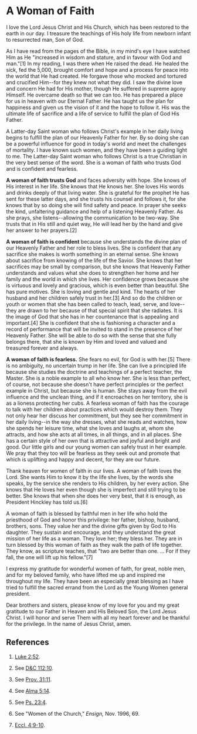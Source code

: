 # A Woman of Faith

I love the Lord Jesus Christ and His Church, which has been restored to the
earth in our day. I treasure the teachings of His holy life from newborn
infant to resurrected man, Son of God.

As I have read from the pages of the Bible, in my mind's eye I have watched
Him as He "increased in wisdom and stature, and in favour with God and
man."[1] In my reading, I was there when He raised the dead. He healed the
sick, fed the 5,000, brought comfort and hope and a process for peace into the
world that He had created. He forgave those who mocked and tortured and
crucified Him--for they knew not what they did. I saw the divine love and
concern He had for His mother, though He suffered in supreme agony Himself. He
overcame death so that we can too. He has prepared a place for us in heaven
with our Eternal Father. He has taught us the plan for happiness and given us
the vision of it and the hope to follow it. His was the ultimate life of
sacrifice and a life of service to fulfill the plan of God His Father.

A Latter-day Saint woman who follows Christ's example in her daily living
begins to fulfill the plan of our Heavenly Father for her. By so doing she can
be a powerful influence for good in today's world and meet the challenges of
mortality. I have known such women, and they have been a guiding light to me.
The Latter-day Saint woman who follows Christ is a true Christian in the very
best sense of the word. She is a woman of faith who trusts God and is
confident and fearless.

**A woman of faith trusts God** and faces adversity with hope. She knows of His interest in her life. She knows that He knows her. She loves His words and drinks deeply of that living water. She is grateful for the prophet He has sent for these latter days, and she trusts his counsel and follows it, for she knows that by so doing she will find safety and peace. In prayer she seeks the kind, unfaltering guidance and help of a listening Heavenly Father. As she prays, she listens--allowing the communication to be two-way. She trusts that in His still and quiet way, He will lead her by the hand and give her answer to her prayers.[2]

**A woman of faith is confident** because she understands the divine plan of our Heavenly Father and her role to bless lives. She is confident that any sacrifice she makes is worth something in an eternal sense. She knows about sacrifice from knowing of the life of the Savior. She knows that her sacrifices may be small by comparison, but she knows that Heavenly Father understands and values what she does to strengthen her home and her family and the world in which she lives. Her confidence grows because she is virtuous and lovely and gracious, which is even better than beautiful. She has pure motives. She is loving and gentle and kind. The hearts of her husband and her children safely trust in her.[3] And so do the children or youth or women that she has been called to teach, lead, serve, and love--they are drawn to her because of that special spirit that she radiates. It is the image of God that she has in her countenance that is appealing and important.[4] She is confident that she is fashioning a character and a record of performance that will be invited to stand in the presence of her Heavenly Father. She will be able to do so with the sense that she fully belongs there, that she is known by Him and loved and valued and treasured forever and always.

**A woman of faith is fearless.** She fears no evil, for God is with her.[5] There is no ambiguity, no uncertain trump in her life. She can live a principled life because she studies the doctrine and teachings of a perfect teacher, the Master. She is a noble example to all who know her. She is less than perfect, of course, not because she doesn't have perfect principles or the perfect example in Christ, but because she is human. She stays away from the evil influence and the unclean thing, and if it encroaches on her territory, she is as a lioness protecting her cubs. A fearless woman of faith has the courage to talk with her children about practices which would destroy them. They not only hear her discuss her commitment, but they see her commitment in her daily living--in the way she dresses, what she reads and watches, how she spends her leisure time, what she loves and laughs at, whom she attracts, and how she acts at all times, in all things, and in all places. She has a certain style of her own that is attractive and joyful and bright and good. Our little girls and our young women can safely trust in her example. We pray that they too will be fearless as they seek out and promote that which is uplifting and happy and decent, for they are our future.

Thank heaven for women of faith in our lives. A woman of faith loves the Lord.
She wants Him to know it by the life she lives, by the words she speaks, by
the service she renders to His children, by her every action. She knows that
He loves her even though she is imperfect and still trying to be better. She
knows that when she does her very best, that it is enough, as President
Hinckley has told us.[6]

A woman of faith is blessed by faithful men in her life who hold the
priesthood of God and honor this privilege: her father, bishop, husband,
brothers, sons. They value her and the divine gifts given by God to His
daughter. They sustain and encourage, and they understand the great mission of
her life as a woman. They love her; they bless her. They are in turn blessed
by this woman of faith as they walk the path of life together. They know, as
scripture teaches, that "two are better than one. ... For if they fall, the one
will lift up his fellow."[7]

I express my gratitude for wonderful women of faith, for great, noble men, and
for my beloved family, who have lifted me up and inspired me throughout my
life. They have been an especially great blessing as I have tried to fulfill
the sacred errand from the Lord as the Young Women general president.

Dear brothers and sisters, please know of my love for you and my great
gratitude to our Father in Heaven and His Beloved Son, the Lord Jesus Christ.
I will honor and serve Them with all my heart forever and be thankful for the
privilege. In the name of Jesus Christ, amen.

## References

  1. [Luke 2:52](https://www.lds.org/scriptures/nt/luke/2.52?lang=eng#51).

  2. See [D&amp;C 112:10](https://www.lds.org/scriptures/dc-testament/dc/112.10?lang=eng#9).

  3. See [Prov. 31:11](https://www.lds.org/scriptures/ot/prov/31.11?lang=eng#10).

  4. See [Alma 5:14](https://www.lds.org/scriptures/bofm/alma/5.14?lang=eng#13).

  5. See [Ps. 23:4](https://www.lds.org/scriptures/ot/ps/23.4?lang=eng#3).

  6. See "Women of the Church," _Ensign,_ Nov. 1996, 69.

  7. [Eccl. 4:9-10](https://www.lds.org/scriptures/ot/eccl/4.9-10?lang=eng#8).

